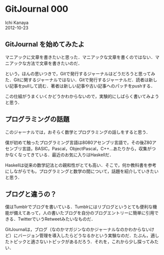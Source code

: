 # GitJournal 000
Ichi Kanaya  
2012-10-23

## GitJournal を始めてみたよ
マニアックに文章を書きたいと思った．マニアックな文章を書くのではない．マニアックな方法で文章を書きたいのだ．

という，ほんの思いつきで，Gitで発行するジャーナルはどうだろうと思ってみた．Gitに関するジャーナルではない．Gitで発行するジャーナルだ．読者は新しい記事をpullして読む．著者は新しい記事や古い記事へのパッチをpushする．

この仕組がうまくいくかどうかわからないので，実験的にしばらく書いてみようと思う．

## プログラミングの話題
このジャーナルでは，おそらく数学とプログラミングの話しをすると思う．

僕が初めて触ったプログラミング言語は8080アセンブリ言語で，その後Z80アセンブリ言語，BASIC，Pascal，ObjectPascal，C++…あたりから，収集がつかなくなってきている．最近のお気に入りはHaskellだ．

Haskellは従来の数学記法との親和性がとても高い．そこで，何か教科書を参考にしながらでも，プログラミングと数学の間について，話題を紹介していきたいと思う．

## ブログと違うの？
僕はTumblrでブログを書いている．Tumblrにはリブログというとても便利な機能が備えてあって，人の書いたブログを自分のブログエントリーに簡単に引用できる．TwitterでいうRetweetみたいなものだ．

GitJournalは，ブログ（なのかマガジンなのかジャーナルなのかわからないけど）にバージョン管理を導入したらどうなるかという実験なのだ．たぶん，適したトピックと適さないトピックがあるだろう．それを，これから少し探ってみたい．


